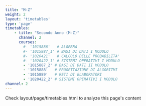 ```yaml
---
title: "M-Z"
weight: 2
layout: 'timetables'
type: 'page'
timetables:
    - title: "Secondo Anno (M-Z)"
      channel: 2
      courses:
        #- '1015886'   # ALGEBRA
        #- '1015887_1' # BASI DI DATI I MODULO
        #- '1020421'   # CALCOLO DELLE PROBABILITA'
        #- '1020422_1' # SISTEMI OPERATIVI I MODULO
        - '1015887_2' # BASI DI DATI II MODULO
        - '1015888'   # PROGETTAZIONE DI ALGORITMI
        - '1015889'   # RETI DI ELABORATORI
        - '1020422_2' # SISTEMI OPERATIVI I MODULO
channel: 2
---
```


Check layout/page/timetables.html to analyze this page's content
